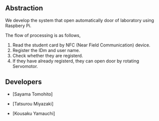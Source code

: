Abstraction
---
We develop the system that open automatically door of laboratory using Raspbery Pi.

The flow of processing is as follows,
1. Read the student card by NFC (Near Field Communication) device. 
2. Register the IDm and user name.
3. Check whether they are registerd.
4. If they have already registerd, they can open door by rotating Servomotor.

Developers
---
- [Sayama Tomohito]

- [Tatsurou Miyazaki]

- [Kousaku Yamauchi]
